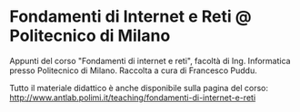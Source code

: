 # Fondamenti di Internet e Reti @ Politecnico di Milano

Appunti del corso "Fondamenti di internet e reti", facoltà di Ing. Informatica presso Politecnico di Milano. Raccolta a cura di Francesco Puddu.

Tutto il materiale didattico è anche disponibile sulla pagina del corso: http://www.antlab.polimi.it/teaching/fondamenti-di-internet-e-reti
